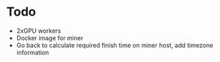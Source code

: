 # Todo
- 2xGPU workers
- Docker image for miner
- Go back to calculate required finish time on miner host, add timezone information